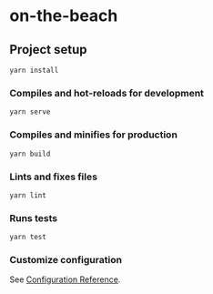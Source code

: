 # on-the-beach

## Project setup

```
yarn install
```

### Compiles and hot-reloads for development

```
yarn serve
```

### Compiles and minifies for production

```
yarn build
```

### Lints and fixes files

```
yarn lint
```

### Runs tests

```
yarn test
```

### Customize configuration

See [Configuration Reference](https://cli.vuejs.org/config/).

